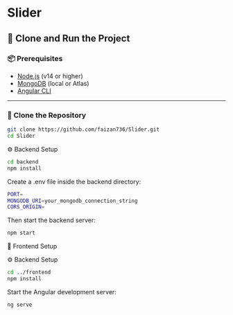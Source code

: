 # Slider


## 🚀 Clone and Run the Project

### 📦 Prerequisites

- [Node.js](https://nodejs.org/) (v14 or higher)
- [MongoDB](https://www.mongodb.com/) (local or Atlas)
- [Angular CLI](https://angular.io/cli)

---

### 🔄 Clone the Repository

```bash
git clone https://github.com/faizan736/Slider.git
cd Slider
```
⚙️ Backend Setup
```bash
cd backend
npm install
```
Create a .env file inside the backend directory:
```bash
PORT=
MONGODB_URI=your_mongodb_connection_string
CORS_ORIGIN=
```
Then start the backend server:
```bash
npm start
```
🎨 Frontend Setup

⚙️ Backend Setup
```bash
cd ../frontend
npm install
```
Start the Angular development server:
```bash
ng serve
```
